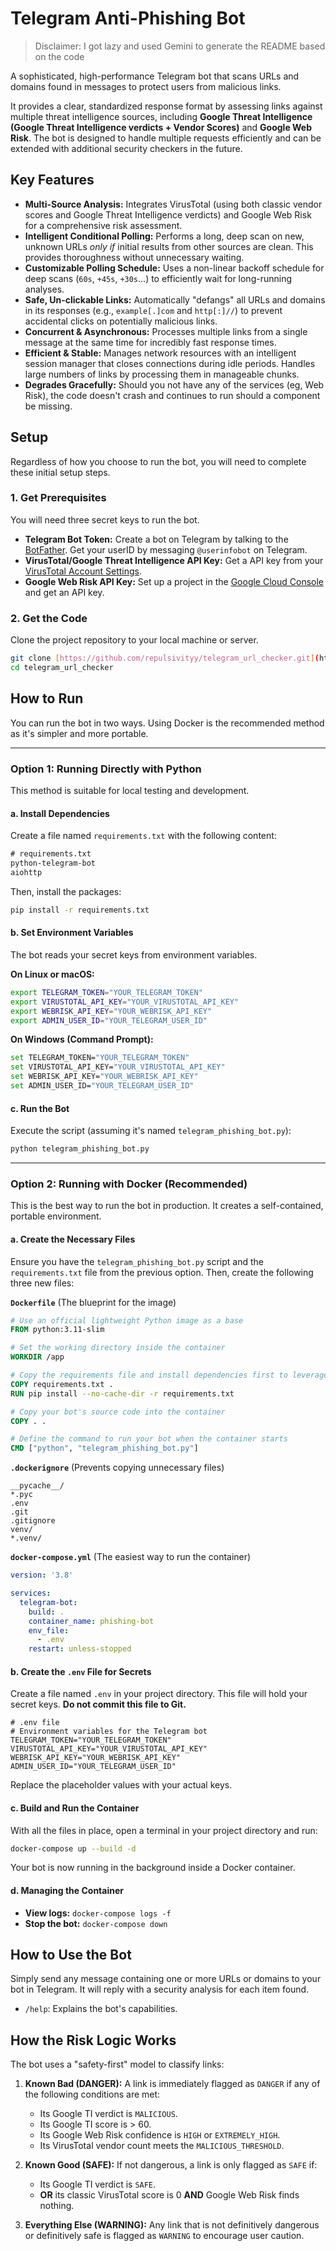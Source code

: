 # Telegram Anti-Phishing Bot

>Disclaimer: I got lazy and used Gemini to generate the README based on the code

A sophisticated, high-performance Telegram bot that scans URLs and domains found in messages to protect users from malicious links.

It provides a clear, standardized response format by assessing links against multiple threat intelligence sources, including **Google Threat Intelligence (Google Threat Intelligence verdicts + Vendor Scores)** and **Google Web Risk**. The bot is designed to handle multiple requests efficiently and can be extended with additional security checkers in the future.

## Key Features

-   **Multi-Source Analysis:** Integrates VirusTotal (using both classic vendor scores and Google Threat Intelligence verdicts) and Google Web Risk for a comprehensive risk assessment.
-   **Intelligent Conditional Polling:** Performs a long, deep scan on new, unknown URLs *only if* initial results from other sources are clean. This provides thoroughness without unnecessary waiting.
-   **Customizable Polling Schedule:** Uses a non-linear backoff schedule for deep scans (`60s`, `+45s`, `+30s`...) to efficiently wait for long-running analyses.
-   **Safe, Un-clickable Links:** Automatically "defangs" all URLs and domains in its responses (e.g., `example[.]com` and `http[:]//`) to prevent accidental clicks on potentially malicious links.
-   **Concurrent & Asynchronous:** Processes multiple links from a single message at the same time for incredibly fast response times.
-   **Efficient & Stable:** Manages network resources with an intelligent session manager that closes connections during idle periods. Handles large numbers of links by processing them in manageable chunks.
-   **Degrades Gracefully:** Should you not have any of the services (eg, Web Risk), the code doesn't crash and continues to run should a component be missing. 

## Setup

Regardless of how you choose to run the bot, you will need to complete these initial setup steps.

### 1. Get Prerequisites

You will need three secret keys to run the bot.
-   **Telegram Bot Token:** Create a bot on Telegram by talking to the [BotFather](https://t.me/botfather). Get your userID by messaging ```@userinfobot``` on Telegram.
-   **VirusTotal/Google Threat Intelligence API Key:** Get a API key from your [VirusTotal Account Settings](https://www.virustotal.com/gui/user/YOUR_USERNAME/apikey).
-   **Google Web Risk API Key:** Set up a project in the [Google Cloud Console](https://cloud.google.com/web-risk/docs/setting-up) and get an API key.

### 2. Get the Code

Clone the project repository to your local machine or server.
```bash
git clone [https://github.com/repulsivityy/telegram_url_checker.git](https://github.com/repulsivityy/telegram_url_checker.git)
cd telegram_url_checker
```

## How to Run

You can run the bot in two ways. Using Docker is the recommended method as it's simpler and more portable.

---

### Option 1: Running Directly with Python

This method is suitable for local testing and development.

#### a. Install Dependencies
Create a file named `requirements.txt` with the following content:

```txt
# requirements.txt
python-telegram-bot
aiohttp
```
Then, install the packages:
```bash
pip install -r requirements.txt
```

#### b. Set Environment Variables
The bot reads your secret keys from environment variables.

**On Linux or macOS:**
```bash
export TELEGRAM_TOKEN="YOUR_TELEGRAM_TOKEN"
export VIRUSTOTAL_API_KEY="YOUR_VIRUSTOTAL_API_KEY"
export WEBRISK_API_KEY="YOUR_WEBRISK_API_KEY"
export ADMIN_USER_ID="YOUR_TELEGRAM_USER_ID"
```

**On Windows (Command Prompt):**
```bash
set TELEGRAM_TOKEN="YOUR_TELEGRAM_TOKEN"
set VIRUSTOTAL_API_KEY="YOUR_VIRUSTOTAL_API_KEY"
set WEBRISK_API_KEY="YOUR_WEBRISK_API_KEY"
set ADMIN_USER_ID="YOUR_TELEGRAM_USER_ID"
```

#### c. Run the Bot
Execute the script (assuming it's named `telegram_phishing_bot.py`):
```bash
python telegram_phishing_bot.py
```

---

### Option 2: Running with Docker (Recommended)

This is the best way to run the bot in production. It creates a self-contained, portable environment.

#### a. Create the Necessary Files
Ensure you have the `telegram_phishing_bot.py` script and the `requirements.txt` file from the previous option. Then, create the following three new files:

**`Dockerfile`** (The blueprint for the image)
```dockerfile
# Use an official lightweight Python image as a base
FROM python:3.11-slim

# Set the working directory inside the container
WORKDIR /app

# Copy the requirements file and install dependencies first to leverage caching
COPY requirements.txt .
RUN pip install --no-cache-dir -r requirements.txt

# Copy your bot's source code into the container
COPY . .

# Define the command to run your bot when the container starts
CMD ["python", "telegram_phishing_bot.py"]
```

**`.dockerignore`** (Prevents copying unnecessary files)
```
__pycache__/
*.pyc
.env
.git
.gitignore
venv/
*.venv/
```

**`docker-compose.yml`** (The easiest way to run the container)
```yaml
version: '3.8'

services:
  telegram-bot:
    build: .
    container_name: phishing-bot
    env_file:
      - .env
    restart: unless-stopped
```

#### b. Create the `.env` File for Secrets
Create a file named `.env` in your project directory. This file will hold your secret keys. **Do not commit this file to Git.**

```
# .env file
# Environment variables for the Telegram bot
TELEGRAM_TOKEN="YOUR_TELEGRAM_TOKEN"
VIRUSTOTAL_API_KEY="YOUR_VIRUSTOTAL_API_KEY"
WEBRISK_API_KEY="YOUR_WEBRISK_API_KEY"
ADMIN_USER_ID="YOUR_TELEGRAM_USER_ID"
```
Replace the placeholder values with your actual keys.

#### c. Build and Run the Container
With all the files in place, open a terminal in your project directory and run:
```bash
docker-compose up --build -d
```
Your bot is now running in the background inside a Docker container.

#### d. Managing the Container
-   **View logs:** `docker-compose logs -f`
-   **Stop the bot:** `docker-compose down`

## How to Use the Bot

Simply send any message containing one or more URLs or domains to your bot in Telegram. It will reply with a security analysis for each item found.

-   `/help`: Explains the bot's capabilities.

## How the Risk Logic Works

The bot uses a "safety-first" model to classify links:

1.  **Known Bad (DANGER):** A link is immediately flagged as `DANGER` if any of the following conditions are met:
    -   Its Google TI verdict is `MALICIOUS`.
    -   Its Google TI score is > 60.
    -   Its Google Web Risk confidence is `HIGH` or `EXTREMELY_HIGH`.
    -   Its VirusTotal vendor count meets the `MALICIOUS_THRESHOLD`.

2.  **Known Good (SAFE):** If not dangerous, a link is only flagged as `SAFE` if:
    -   Its Google TI verdict is `SAFE`.
    -   **OR** its classic VirusTotal score is 0 **AND** Google Web Risk finds nothing.

3.  **Everything Else (WARNING):** Any link that is not definitively dangerous or definitively safe is flagged as `WARNING` to encourage user caution.